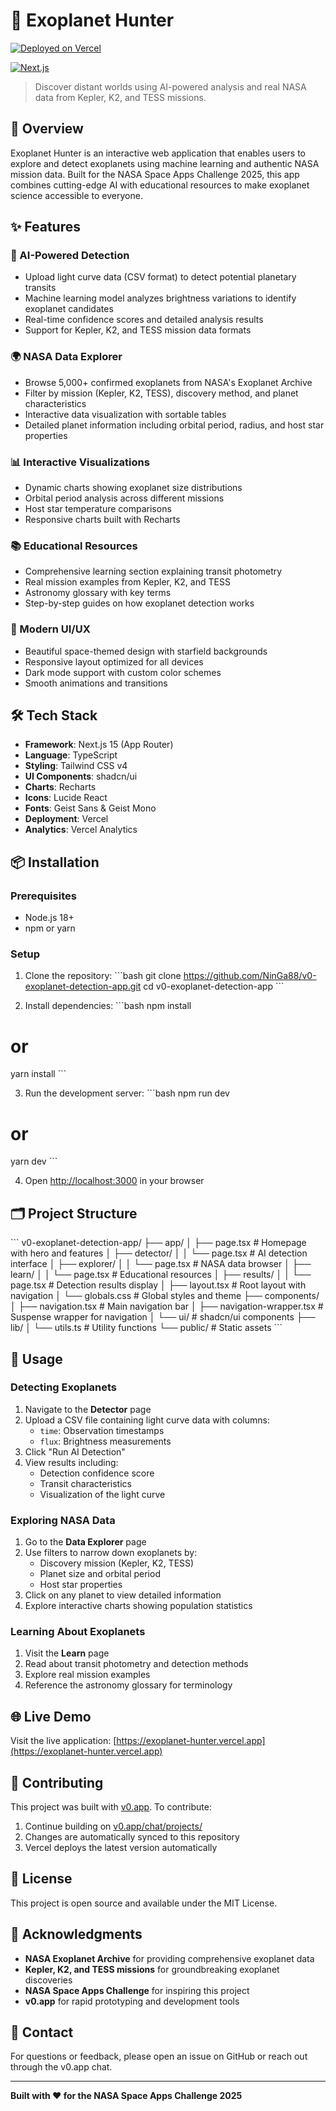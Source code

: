 # 🌌 Exoplanet Hunter

[![Deployed on Vercel](https://img.shields.io/badge/Deployed%20on-Vercel-black?style=for-the-badge&logo=vercel)](https://exoplanet-hunter.vercel.app)

[![Next.js](https://img.shields.io/badge/Next.js-15-black?style=for-the-badge&logo=next.js)](https://nextjs.org/)

> Discover distant worlds using AI-powered analysis and real NASA data from Kepler, K2, and TESS missions.

## 🚀 Overview

Exoplanet Hunter is an interactive web application that enables users to explore and detect exoplanets using machine learning and authentic NASA mission data. Built for the NASA Space Apps Challenge 2025, this app combines cutting-edge AI with educational resources to make exoplanet science accessible to everyone.

## ✨ Features

### 🔭 AI-Powered Detection
- Upload light curve data (CSV format) to detect potential planetary transits
- Machine learning model analyzes brightness variations to identify exoplanet candidates
- Real-time confidence scores and detailed analysis results
- Support for Kepler, K2, and TESS mission data formats

### 🌍 NASA Data Explorer
- Browse 5,000+ confirmed exoplanets from NASA's Exoplanet Archive
- Filter by mission (Kepler, K2, TESS), discovery method, and planet characteristics
- Interactive data visualization with sortable tables
- Detailed planet information including orbital period, radius, and host star properties

### 📊 Interactive Visualizations
- Dynamic charts showing exoplanet size distributions
- Orbital period analysis across different missions
- Host star temperature comparisons
- Responsive charts built with Recharts

### 📚 Educational Resources
- Comprehensive learning section explaining transit photometry
- Real mission examples from Kepler, K2, and TESS
- Astronomy glossary with key terms
- Step-by-step guides on how exoplanet detection works

### 🎨 Modern UI/UX
- Beautiful space-themed design with starfield backgrounds
- Responsive layout optimized for all devices
- Dark mode support with custom color schemes
- Smooth animations and transitions

## 🛠️ Tech Stack

- **Framework**: Next.js 15 (App Router)
- **Language**: TypeScript
- **Styling**: Tailwind CSS v4
- **UI Components**: shadcn/ui
- **Charts**: Recharts
- **Icons**: Lucide React
- **Fonts**: Geist Sans & Geist Mono
- **Deployment**: Vercel
- **Analytics**: Vercel Analytics

## 📦 Installation

### Prerequisites
- Node.js 18+ 
- npm or yarn

### Setup

1. Clone the repository:
\`\`\`bash
git clone https://github.com/NinGa88/v0-exoplanet-detection-app.git
cd v0-exoplanet-detection-app
\`\`\`

2. Install dependencies:
\`\`\`bash
npm install
# or
yarn install
\`\`\`

3. Run the development server:
\`\`\`bash
npm run dev
# or
yarn dev
\`\`\`

4. Open [http://localhost:3000](http://localhost:3000) in your browser

## 🗂️ Project Structure

\`\`\`
v0-exoplanet-detection-app/
├── app/
│   ├── page.tsx              # Homepage with hero and features
│   ├── detector/
│   │   └── page.tsx          # AI detection interface
│   ├── explorer/
│   │   └── page.tsx          # NASA data browser
│   ├── learn/
│   │   └── page.tsx          # Educational resources
│   ├── results/
│   │   └── page.tsx          # Detection results display
│   ├── layout.tsx            # Root layout with navigation
│   └── globals.css           # Global styles and theme
├── components/
│   ├── navigation.tsx        # Main navigation bar
│   ├── navigation-wrapper.tsx # Suspense wrapper for navigation
│   └── ui/                   # shadcn/ui components
├── lib/
│   └── utils.ts              # Utility functions
└── public/                   # Static assets
\`\`\`

## 🎯 Usage

### Detecting Exoplanets

1. Navigate to the **Detector** page
2. Upload a CSV file containing light curve data with columns:
   - `time`: Observation timestamps
   - `flux`: Brightness measurements
3. Click "Run AI Detection"
4. View results including:
   - Detection confidence score
   - Transit characteristics
   - Visualization of the light curve

### Exploring NASA Data

1. Go to the **Data Explorer** page
2. Use filters to narrow down exoplanets by:
   - Discovery mission (Kepler, K2, TESS)
   - Planet size and orbital period
   - Host star properties
3. Click on any planet to view detailed information
4. Explore interactive charts showing population statistics

### Learning About Exoplanets

1. Visit the **Learn** page
2. Read about transit photometry and detection methods
3. Explore real mission examples
4. Reference the astronomy glossary for terminology

## 🌐 Live Demo

Visit the live application: [https://exoplanet-hunter.vercel.app](https://exoplanet-hunter.vercel.app)

## 🤝 Contributing

This project was built with [v0.app](https://v0.app). To contribute:

1. Continue building on [v0.app/chat/projects/](https://v0.app/chat/projects/)
2. Changes are automatically synced to this repository
3. Vercel deploys the latest version automatically

## 📄 License

This project is open source and available under the MIT License.

## 🙏 Acknowledgments

- **NASA Exoplanet Archive** for providing comprehensive exoplanet data
- **Kepler, K2, and TESS missions** for groundbreaking exoplanet discoveries
- **NASA Space Apps Challenge** for inspiring this project
- **v0.app** for rapid prototyping and development tools

## 📧 Contact

For questions or feedback, please open an issue on GitHub or reach out through the v0.app chat.

---

**Built with ❤️ for the NASA Space Apps Challenge 2025**

